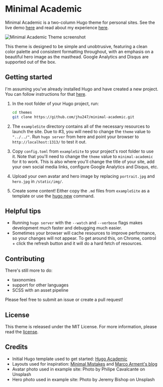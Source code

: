 # Minimal Academic

Minimal Academic is a two-column Hugo theme for personal sites. See the live demo [here](https://www.joshuahu.io) and read about my experience [here](https://www.joshuahu.io/blog/first-hugo).

![Minimal Academic Theme screenshot](https://raw.githubusercontent.com/jhu247/minimal-academic/master/images/screenshot.png)

This theme is designed to be simple and unobtrusive, featuring a clean color palette and consistent formatting throughout, with an emphasis on a beautiful hero image as the masthead. Google Analytics and Disqus are supported out of the box.

## Getting started

I'm assuming you've already installed Hugo and have created a new project. You can follow instructions for that [here](https://gohugo.io/getting-started/installing/).

1. In the root folder of your Hugo project, run:

	```bash
	cd themes
	git clone https://github.com/jhu247/minimal-academic.git
	```

2. The `exampleSite` directory contains all of the necessary resources to launch the site. Due to #3, you will need to change the `theme` value to `"../../"`. Run `hugo server` from here and point your browser to `http://localhost:1313/` to test it out.

3. Copy `config.toml` from `exampleSite` to your project's root folder to use it. Note that you'll need to change the `theme` value to `minimal-academic` for it to work. This is also where you'll change the title of your site, add your own social media links, configure Google Analytics and Disqus, etc.

4. Upload your own avatar and hero image by replacing `portrait.jpg` and `hero.jpg` in `/static/img/`.

5. Create some content! Either copy the `.md` files from `exampleSite` as a template or use the [hugo new](https://gohugo.io/commands/hugo_new/) command.

## Helpful tips

* Running `hugo server` with the `--watch` and `--verbose` flags makes development much faster and debugging much easier.
* Sometimes your browser will cache resources to improve performance, so your changes will not appear. To get around this, on Chrome, control + click the refresh button and it will do a hard fetch of resources.

## Contributing

There's still more to do: 

* taxonomies
* support for other languages
* SCSS with an asset pipeline

Please feel free to submit an issue or create a pull request!

## License

This theme is released under the MIT License. For more information, please read the [license](https://github.com/jhu247/minimal-academic/blob/master/LICENSE).

## Credits

* Initial Hugo template used to get started: [Hugo Academic](https://sourcethemes.com/academic/)
* Layouts used for inspiration: [Minimal Mistakes](https://mmistakes.github.io/minimal-mistakes/) and [Marco Arment's blog](https://marco.org/)
* Avatar photo used in example site: Photo by Philipe Cavalcante on Unsplash
* Hero photo used in example site: Photo by Jeremy Bishop on Unsplash